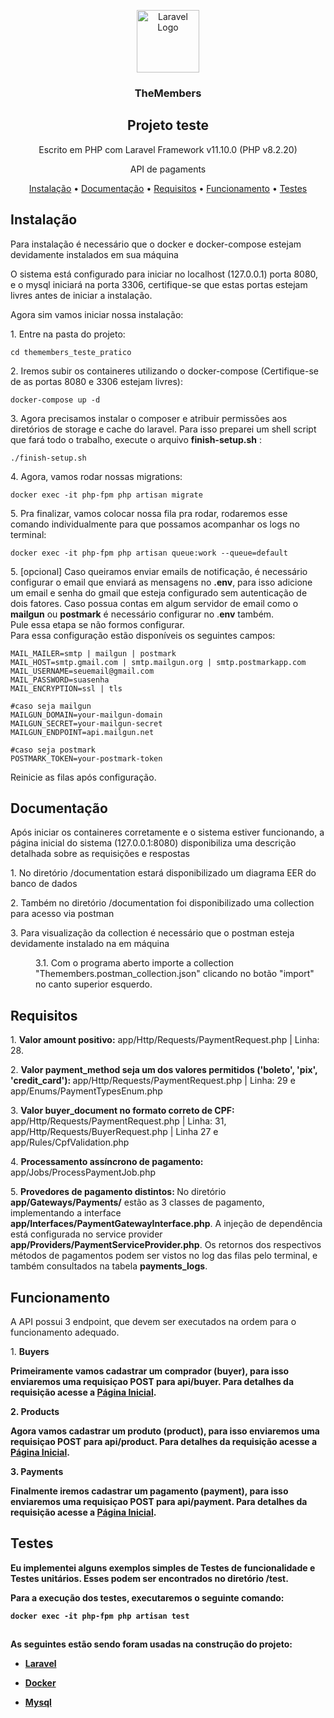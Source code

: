 
<p  align="center"><a  href="https://site.themembers.com.br/?utm_source=GoogleAds&utm_campaign=Search&utm_medium=meiodefunil&utm_content=ad02&gad_source=1&gclid=CjwKCAjwmrqzBhAoEiwAXVpgomYMGeHOEImN__gwg3dmLToZYBq3NyOZujFe28ObCz8sImYDYpef-BoC_cAQAvD_BwE"  target="_blank"><img  src="https://encrypted-tbn0.gstatic.com/images?q=tbn:ANd9GcS6u-THM95wenTxuqprrRSN3SjKJGDot2WoPQ&s"  width="100"  alt="Laravel Logo"></a>
<h3 align="center">TheMembers</h3>
</p>

<h2  align="center">Projeto teste </h2>
<p  align="center">Escrito em PHP com Laravel Framework v11.10.0 (PHP v8.2.20) </p>
<p  align="center">API de pagaments</p>

<p  align="center">
<a  href="#install">Instalação</a> •
<a  href="#docs">Documentação</a> •
<a  href="#requirements">Requisitos</a> •
<a  href="#operation">Funcionamento</a> •
<a  href="#tests">Testes</a> 
</p>

## Instalação
<div  id="install">
<p>Para instalação é necessário que o docker e docker-compose estejam devidamente instalados em sua máquina</p>
<p>O sistema está configurado para iniciar no localhost (127.0.0.1) porta 8080, e o mysql iniciará na porta 3306, certifique-se que estas portas estejam livres antes de iniciar a instalação.</p>
 <p>Agora sim vamos iniciar nossa instalação:</p>
 <p>1. Entre na pasta do projeto: </p>
 
```
cd themembers_teste_pratico
```
<p>2. Iremos subir os containeres utilizando o docker-compose (Certifique-se de as portas 8080 e 3306 estejam livres): </p>  

```
docker-compose up -d
```
<p>3. Agora precisamos instalar o composer e atribuir permissões aos diretórios de storage e cache do laravel. Para isso preparei um shell script que fará todo o trabalho, execute o arquivo <b>finish-setup.sh</b> : </p>

```
./finish-setup.sh
```

<p>4. Agora, vamos rodar nossas migrations: </p>

```
docker exec -it php-fpm php artisan migrate
```

<p>5. Pra finalizar, vamos colocar nossa fila pra rodar, rodaremos esse comando individualmente para que possamos acompanhar os logs no terminal: </p>

```
docker exec -it php-fpm php artisan queue:work --queue=default
```

<p>5. [opcional] Caso queiramos enviar emails de notificação, é necessário configurar o email que enviará as mensagens no <b>.env</b>, para isso adicione um email e senha do gmail que esteja configurado sem autenticação de dois fatores. Caso possua contas em algum servidor de email como o <b>mailgun</b> ou <b>postmark</b> é necessário configurar no .<b>env</b>  também.  <br>
Pule essa etapa se não formos configurar.<br/>
 Para essa configuração estão disponíveis os seguintes campos: </p>

```
MAIL_MAILER=smtp | mailgun | postmark
MAIL_HOST=smtp.gmail.com | smtp.mailgun.org | smtp.postmarkapp.com
MAIL_USERNAME=seuemail@gmail.com
MAIL_PASSWORD=suasenha
MAIL_ENCRYPTION=ssl | tls

#caso seja mailgun
MAILGUN_DOMAIN=your-mailgun-domain
MAILGUN_SECRET=your-mailgun-secret
MAILGUN_ENDPOINT=api.mailgun.net

#caso seja postmark
POSTMARK_TOKEN=your-postmark-token
```
Reinicie as filas após configuração.
</div>

## Documentação
<div  id="docs">
<p>Após iniciar os containeres corretamente e o sistema estiver funcionando, a página inicial do sistema (127.0.0.1:8080) disponibiliza uma descrição detalhada sobre as requisições e respostas</p>

<p>1. No diretório /documentation estará disponibilizado um diagrama EER do banco de dados</p>

<p>2. Também no diretório /documentation foi disponibilizado uma collection  para acesso via postman</p>

<p>3. Para visualização da collection é necessário que o postman esteja devidamente instalado na em máquina</p>

<p>
	<dl>
	<dd>3.1. Com o programa aberto importe a collection "Themembers.postman_collection.json" clicando no botão "import" no canto superior esquerdo.</dd>
	</d1>
</p>
</div>

## Requisitos
<div id="requirements">
<p>1. <b>Valor amount positivo:</b>  app/Http/Requests/PaymentRequest.php | Linha: 28.</p>
<p>2. <b>Valor payment_method seja um dos valores permitidos ('boleto', 'pix', 'credit_card'): </b>
 app/Http/Requests/PaymentRequest.php | Linha: 29 e app/Enums/PaymentTypesEnum.php</p>
 <p>3. <b>Valor buyer_document no formato correto de CPF:</b>  app/Http/Requests/PaymentRequest.php | Linha: 31, app/Http/Requests/BuyerRequest.php | Linha 27 e app/Rules/CpfValidation.php</p>
<p>4. <b>Processamento assíncrono de pagamento: </b> app/Jobs/ProcessPaymentJob.php</p>
<p>5. <b>Provedores de pagamento distintos: </b> No diretório <b>app/Gateways/Payments/</b>  estão as 3 classes de pagamento, implementando a interface <b>app/Interfaces/PaymentGatewayInterface.php</b>. A injeção de dependência está configurada no service provider <b>app/Providers/PaymentServiceProvider.php</b>. Os retornos dos respectivos métodos de pagamentos podem ser vistos no log das filas pelo terminal, e também consultados na tabela <b>payments_logs</b>.  </p>
</div>

## Funcionamento
<div id="operation">
<p>A API possui 3 endpoint, que devem ser executados na ordem para o funcionamento adequado.</p>
1. <b>Buyers<b>
<p>Primeiramente vamos cadastrar um comprador (buyer), para isso enviaremos uma requisiçao POST para <b>api/buyer</b>. Para detalhes da requisição acesse a <a href="http://127.0.0.1:8080/">Página Inicial</a>.</p>
2. <b>Products<b>
<p>Agora vamos cadastrar um produto (product), para isso enviaremos uma requisiçao POST para <b>api/product</b>. Para detalhes da requisição acesse a <a href="http://127.0.0.1:8080/">Página Inicial</a>.</p>
3. <b>Payments<b>
<p>Finalmente iremos cadastrar um pagamento (payment), para isso enviaremos uma requisiçao POST para <b>api/payment</b>. Para detalhes da requisição acesse a <a href="http://127.0.0.1:8080/">Página Inicial</a>.</p>
</div>

## Testes
<div id="tests">
<p>Eu implementei alguns exemplos simples de <b>Testes de funcionalidade</b> e <b>Testes unitários</b>. Esses podem ser encontrados no diretório <b>/test</b>.</p>
<p>Para a execução dos testes, executaremos o seguinte comando: </p>

```
docker exec -it php-fpm php artisan test
```
</div>
  
##
As seguintes estão sendo foram usadas na construção do projeto:
- [Laravel](https://laravel.com/)

- [Docker](https://www.docker.com/)

- [Mysql](https://www.mysql.com/)

